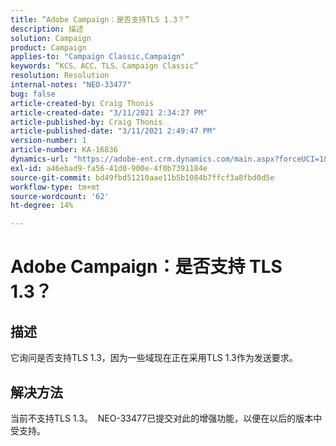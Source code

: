 ```yaml
---
title: “Adobe Campaign：是否支持TLS 1.3？”
description: 描述
solution: Campaign
product: Campaign
applies-to: "Campaign Classic,Campaign"
keywords: “KCS、ACC、TLS、Campaign Classic”
resolution: Resolution
internal-notes: "NEO-33477"
bug: false
article-created-by: Craig Thonis
article-created-date: "3/11/2021 2:34:27 PM"
article-published-by: Craig Thonis
article-published-date: "3/11/2021 2:49:47 PM"
version-number: 1
article-number: KA-16836
dynamics-url: "https://adobe-ent.crm.dynamics.com/main.aspx?forceUCI=1&pagetype=entityrecord&etn=knowledgearticle&id=438996dd-7682-eb11-a812-000d3a3b2c6b"
exl-id: a46ebad9-fa56-41d0-900e-4f0b7391184e
source-git-commit: bd49fbd51210aae11b5b1084b7ffcf3a8fbd0d5e
workflow-type: tm+mt
source-wordcount: '62'
ht-degree: 14%

---
```


# Adobe Campaign：是否支持 TLS 1.3？

## 描述


它询问是否支持TLS 1.3，因为一些域现在正在采用TLS 1.3作为发送要求。


## 解决方法


当前不支持TLS 1.3。  NEO-33477已提交对此的增强功能，以便在以后的版本中受支持。
